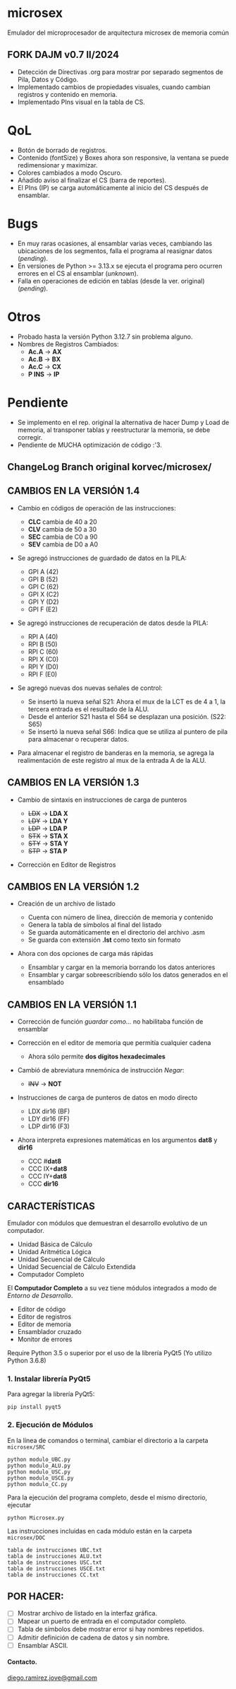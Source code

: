 # microsex
Emulador del microprocesador de arquitectura microsex de memoria común

## FORK DAJM v0.7 II/2024
  - Detección de Directivas .org para mostrar por separado segmentos de Pila, Datos y Código.
  - Implementado cambios de propiedades visuales, cuando cambian registros y contenido en memoria.
  - Implementado PIns visual en la tabla de CS.

# QoL
  - Botón de borrado de registros.
  - Contenido (fontSize) y Boxes ahora son responsive, la ventana se puede redimensionar y maximizar.
  - Colores cambiados a modo Oscuro.
  - Añadido aviso al finalizar el CS (barra de reportes).
  - El PIns (IP) se carga automáticamente al inicio del CS después de ensamblar.

# Bugs
  - En muy raras ocasiones, al ensamblar varias veces, cambiando las ubicaciones de los segmentos, falla el programa al reasignar datos (*pending*).
  - En versiones de Python >= 3.13.x se ejecuta el programa pero ocurren errores en el CS al ensamblar (*unknown*).
  - Falla en operaciones de edición en tablas (desde la ver. original) (*pending*).

# Otros
  - Probado hasta la versión Python 3.12.7 sin problema alguno.
  - Nombres de Registros Cambiados:
	- **Ac.A** -> **AX**
	- **Ac.B** -> **BX**
	- **Ac.C** -> **CX**
	- **P INS** -> **IP**


# Pendiente
  - Se implemento en el rep. original la alternativa de hacer Dump y Load de memoria, al transponer tablas y reestructurar la memoria, se debe corregir.
  - Pendiente de MUCHA optimización de código :'3.

## ChangeLog Branch original korvec/microsex/
## CAMBIOS EN LA VERSIÓN 1.4
- Cambio en códigos de operación de las instrucciones:
  - **CLC** cambia de 40 a 20
  - **CLV** cambia de 50 a 30
  - **SEC** cambia de C0 a 90
  - **SEV** cambia de D0 a A0

- Se agregó instrucciones de guardado de datos en la PILA:
  - GPI A (42)
  - GPI B (52)
  - GPI C (62)
  - GPI X (C2)
  - GPI Y (D2)
  - GPI F (E2)

- Se agregó instrucciones de recuperación de datos desde la PILA:
  - RPI A (40)
  - RPI B (50)
  - RPI C (60)
  - RPI X (C0)
  - RPI Y (D0)
  - RPI F (E0)

- Se agregó nuevas dos nuevas señales de control:
  - Se insertó la nueva señal S21: Ahora el mux de la LCT es de 4 a 1, la tercera entrada es el resultado de la ALU.
  - Desde el anterior S21 hasta el S64 se desplazan una posición. (S22: S65)
  - Se insertó la nueva señal S66: Indica que se utiliza al puntero de pila para almacenar o recuperar datos.

- Para almacenar el registro de banderas en la memoria, se agrega la realimentación de este registro al mux de la entrada A de la ALU.

## CAMBIOS EN LA VERSIÓN 1.3
- Cambio de sintaxis en instrucciones de carga de punteros
  - ~~LDX~~ -> **LDA X**
  - ~~LDY~~ -> **LDA Y**
  - ~~LDP~~ -> **LDA P**
  - ~~STX~~ -> **STA X**
  - ~~STY~~ -> **STA Y**
  - ~~STP~~ -> **STA P**

- Corrección en Editor de Registros

## CAMBIOS EN LA VERSIÓN 1.2

- Creación de un archivo de listado
  - Cuenta con número de línea, dirección de memoria y contenido
  - Genera la tabla de símbolos al final del listado
  - Se guarda automáticamente en el directorio del archivo .asm
  - Se guarda con extensión **.lst** como texto sin formato

- Ahora con dos opciones de carga más rápidas
  - Ensamblar y cargar en la memoria borrando los datos anteriores
  - Ensamblar y cargar sobreescribiendo sólo los datos generados en el ensamblado

## CAMBIOS EN LA VERSIÓN 1.1

- Corrección de función *guardar como...* no habilitaba función de ensamblar
- Corrección en el editor de memoria que permitía cualquier cadena
  - Ahora sólo permite **dos dígitos hexadecimales**

- Cambió de abreviatura mnemónica de instrucción *Negar*:
  - ~~INV~~ -> **NOT**

- Instrucciones de carga de punteros de datos en modo directo
  - LDX dir16 (BF)
  - LDY dir16 (FF)
  - LDP dir16 (F3)

- Ahora interpreta expresiones matemáticas en los argumentos **dat8** y **dir16**
  - CCC #**dat8**
  - CCC IX+**dat8**
  - CCC IY+**dat8**
  - CCC **dir16**

## CARACTERÍSTICAS
Emulador con módulos que demuestran el desarrollo evolutivo de un computador.

- Unidad Básica de Cálculo
- Unidad Aritmética Lógica
- Unidad Secuencial de Cálculo
- Unidad Secuencial de Cálculo Extendida
- Computador Completo

El **Computador Completo** a su vez tiene módulos integrados a modo de *Entorno de Desarrollo*.

- Editor de código
- Editor de registros
- Editor de memoria
- Ensamblador cruzado
- Monitor de errores

Require Python 3.5 o superior por el uso de la librería PyQt5
(Yo utilizo Python 3.6.8)

### 1. Instalar librería PyQt5

Para agregar la librería PyQt5:

```
pip install pyqt5
```

### 2. Ejecución de Módulos

En la línea de comandos o terminal, cambiar el directorio a la carpeta `microsex/SRC`

```  
python modulo_UBC.py
python modulo_ALU.py
python modulo_USC.py
python modulo_USCE.py
python modulo_CC.py
```

Para la ejecución del programa completo, desde el mismo directorio, ejecutar

```
python Microsex.py
```

Las instrucciones incluidas en cada módulo están en la carpeta `microsex/DOC`

```
tabla de instrucciones UBC.txt
tabla de instrucciones ALU.txt
tabla de instrucciones USC.txt
tabla de instrucciones USCE.txt
tabla de instrucciones CC.txt
```

## POR HACER:

- [ ] Mostrar archivo de listado en la interfaz gráfica.
- [ ] Mapear un puerto de entrada en el computador completo.
- [ ] Tabla de símbolos debe mostrar error si hay nombres repetidos.
- [ ] Admitir definición de cadena de datos y sin nombre.
- [ ] Ensamblar ASCII.

#### Contacto.
diego.ramirez.jove@gmail.com
